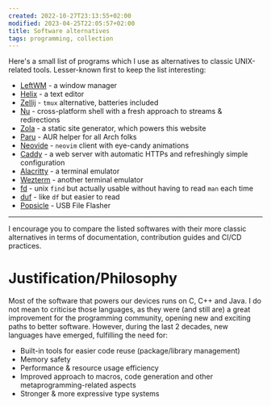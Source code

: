 ```yaml
---
created: 2022-10-27T23:13:55+02:00
modified: 2023-04-25T22:05:57+02:00
title: Software alternatives
tags: programming, collection
---
```


Here's a small list of programs which I use as alternatives to classic
UNIX-related tools. Lesser-known first to keep the list interesting:

- [LeftWM](https://leftwm.org) - a window manager
- [Helix](https://helix-editor.com/) - a text editor
- [Zellij](https://zellij.dev/documentation/overview.html) - `tmux` alternative, batteries included
- [Nu](https://www.nushell.sh/) - cross-platform shell with a fresh approach to streams & redirections 
- [Zola](https://www.getzola.org/documentation/getting-started/overview/) - a static site generator, which powers this website
- [Paru](https://github.com/Morganamilo/paru) - AUR helper for all Arch folks
- [Neovide](https://neovide.dev) - `neovim` client with eye-candy animations
- [Caddy](https://caddyserver.com/) - a web server with automatic HTTPs and refreshingly simple configuration
- [Alacritty](https://alacritty.org/) - a terminal emulator
- [Wezterm](https://wezfurlong.org/wezterm/) - another terminal emulator
- [fd](https://github.com/sharkdp/fd) - unix `find` but actually usable without having to read `man` each time
- [duf](https://github.com/muesli/duf) - like `df` but easier to read
- [Popsicle](https://github.com/pop-os/popsicle) - USB File Flasher

---

I encourage you to compare the listed softwares
with their more classic alternatives in terms of documentation, contribution
guides and CI/CD practices.

# Justification/Philosophy

Most of the software that powers our devices runs on C, C++ and Java. I do not
mean to criticise those languages, as they were (and still are) a great
improvement for the programming community, opening new and exciting paths to
better software. However, during the last 2 decades, new languages have
emerged, fulfilling the need for:

- Built-in tools for easier code reuse (package/library management)
- Memory safety
- Performance & resource usage efficiency
- Improved approach to macros, code generation and other
  metaprogramming-related aspects
- Stronger & more expressive type systems
